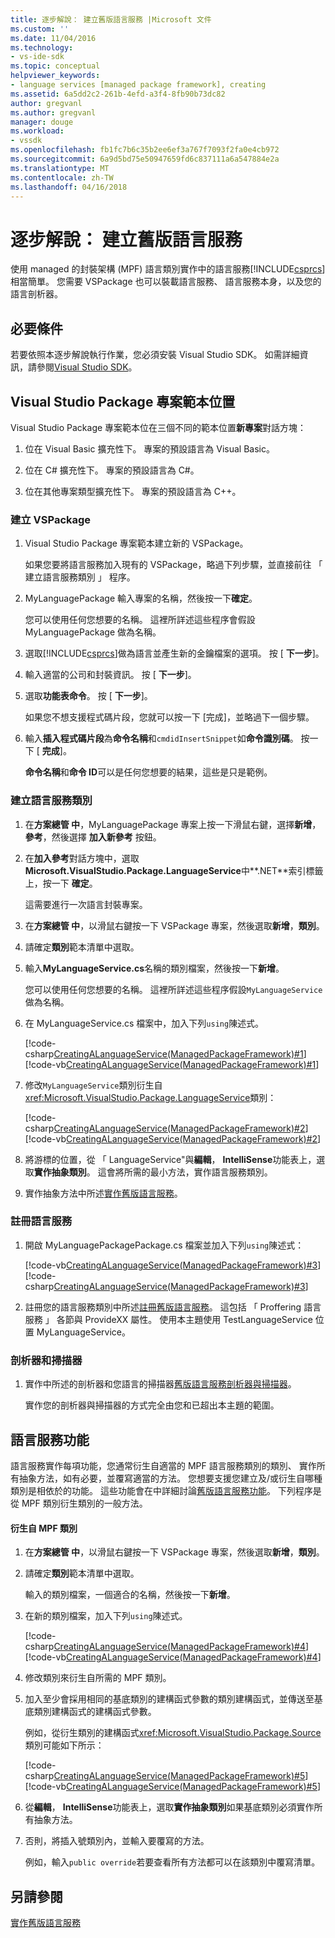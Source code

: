 ```yaml
---
title: 逐步解說： 建立舊版語言服務 |Microsoft 文件
ms.custom: ''
ms.date: 11/04/2016
ms.technology:
- vs-ide-sdk
ms.topic: conceptual
helpviewer_keywords:
- language services [managed package framework], creating
ms.assetid: 6a5dd2c2-261b-4efd-a3f4-8fb90b73dc82
author: gregvanl
ms.author: gregvanl
manager: douge
ms.workload:
- vssdk
ms.openlocfilehash: fb1fc7b6c35b2ee6ef3a767f7093f2fa0e4cb972
ms.sourcegitcommit: 6a9d5bd75e50947659fd6c837111a6a547884e2a
ms.translationtype: MT
ms.contentlocale: zh-TW
ms.lasthandoff: 04/16/2018
---
```

# <a name="walkthrough-creating-a-legacy-language-service"></a>逐步解說： 建立舊版語言服務
使用 managed 的封裝架構 (MPF) 語言類別實作中的語言服務[!INCLUDE[csprcs](../../data-tools/includes/csprcs_md.md)]相當簡單。 您需要 VSPackage 也可以裝載語言服務、 語言服務本身，以及您的語言剖析器。  
  
## <a name="prerequisites"></a>必要條件  
 若要依照本逐步解說執行作業，您必須安裝 Visual Studio SDK。 如需詳細資訊，請參閱[Visual Studio SDK](../../extensibility/visual-studio-sdk.md)。  
  
## <a name="locations-for-the-visual-studio-package-project-template"></a>Visual Studio Package 專案範本位置  
 Visual Studio Package 專案範本位在三個不同的範本位置**新專案**對話方塊：  
  
1.  位在 Visual Basic 擴充性下。 專案的預設語言為 Visual Basic。  
  
2.  位在 C# 擴充性下。 專案的預設語言為 C#。  
  
3.  位在其他專案類型擴充性下。 專案的預設語言為 C++。  
  
### <a name="create-a-vspackage"></a>建立 VSPackage  
  
1.  Visual Studio Package 專案範本建立新的 VSPackage。  
  
     如果您要將語言服務加入現有的 VSPackage，略過下列步驟，並直接前往 「 建立語言服務類別 」 程序。  
  
2.  MyLanguagePackage 輸入專案的名稱，然後按一下**確定**。  
  
     您可以使用任何您想要的名稱。 這裡所詳述這些程序會假設 MyLanguagePackage 做為名稱。  
  
3.  選取[!INCLUDE[csprcs](../../data-tools/includes/csprcs_md.md)]做為語言並產生新的金鑰檔案的選項。 按 [ **下一步**]。  
  
4.  輸入適當的公司和封裝資訊。 按 [ **下一步**]。  
  
5.  選取**功能表命令**。 按 [ **下一步**]。  
  
     如果您不想支援程式碼片段，您就可以按一下 [完成]，並略過下一個步驟。  
  
6.  輸入**插入程式碼片段**為**命令名稱**和`cmdidInsertSnippet`如**命令識別碼**。 按一下 [ **完成**]。  
  
     **命令名稱**和**命令 ID**可以是任何您想要的結果，這些是只是範例。  
  
### <a name="create-the-language-service-class"></a>建立語言服務類別  
  
1.  在**方案總管 中**，MyLanguagePackage 專案上按一下滑鼠右鍵，選擇**新增**，**參考**，然後選擇 **加入新參考**  按鈕。  
  
2.  在**加入參考**對話方塊中，選取**Microsoft.VisualStudio.Package.LanguageService**中**.NET**索引標籤上，按一下 **確定**。  
  
     這需要進行一次語言封裝專案。  
  
3.  在**方案總管 中**，以滑鼠右鍵按一下 VSPackage 專案，然後選取**新增**，**類別**。  
  
4.  請確定**類別**範本清單中選取。  
  
5.  輸入**MyLanguageService.cs**名稱的類別檔案，然後按一下**新增**。  
  
     您可以使用任何您想要的名稱。 這裡所詳述這些程序假設`MyLanguageService`做為名稱。  
  
6.  在 MyLanguageService.cs 檔案中，加入下列`using`陳述式。  
  
     [!code-csharp[CreatingALanguageService(ManagedPackageFramework)#1](../../extensibility/internals/codesnippet/CSharp/walkthrough-creating-a-legacy-language-service_1.cs)]
     [!code-vb[CreatingALanguageService(ManagedPackageFramework)#1](../../extensibility/internals/codesnippet/VisualBasic/walkthrough-creating-a-legacy-language-service_1.vb)]  
  
7.  修改`MyLanguageService`類別衍生自<xref:Microsoft.VisualStudio.Package.LanguageService>類別：  
  
     [!code-csharp[CreatingALanguageService(ManagedPackageFramework)#2](../../extensibility/internals/codesnippet/CSharp/walkthrough-creating-a-legacy-language-service_2.cs)]
     [!code-vb[CreatingALanguageService(ManagedPackageFramework)#2](../../extensibility/internals/codesnippet/VisualBasic/walkthrough-creating-a-legacy-language-service_2.vb)]  
  
8.  將游標的位置，從 「 LanguageService"與**編輯**， **IntelliSense**功能表上，選取**實作抽象類別**。 這會將所需的最小方法，實作語言服務類別。  
  
9. 實作抽象方法中所述[實作舊版語言服務](../../extensibility/internals/implementing-a-legacy-language-service2.md)。  
  
### <a name="register-the-language-service"></a>註冊語言服務  
  
1.  開啟 MyLanguagePackagePackage.cs 檔案並加入下列`using`陳述式：  
  
     [!code-vb[CreatingALanguageService(ManagedPackageFramework)#3](../../extensibility/internals/codesnippet/VisualBasic/walkthrough-creating-a-legacy-language-service_3.vb)]
     [!code-csharp[CreatingALanguageService(ManagedPackageFramework)#3](../../extensibility/internals/codesnippet/CSharp/walkthrough-creating-a-legacy-language-service_3.cs)]  
  
2.  註冊您的語言服務類別中所述[註冊舊版語言服務](../../extensibility/internals/registering-a-legacy-language-service1.md)。 這包括 「 Proffering 語言服務 」 各節與 ProvideXX 屬性。 使用本主題使用 TestLanguageService 位置 MyLanguageService。  
  
### <a name="the-parser-and-scanner"></a>剖析器和掃描器  
  
1.  實作中所述的剖析器和您語言的掃描器[舊版語言服務剖析器與掃描器](../../extensibility/internals/legacy-language-service-parser-and-scanner.md)。  
  
     實作您的剖析器與掃描器的方式完全由您和已超出本主題的範圍。  
  
## <a name="language-service-features"></a>語言服務功能  
 語言服務實作每項功能，您通常衍生自適當的 MPF 語言服務類別的類別、 實作所有抽象方法，如有必要，並覆寫適當的方法。 您想要支援您建立及/或衍生自哪種類別是相依於的功能。 這些功能會在中詳細討論[舊版語言服務功能](../../extensibility/internals/legacy-language-service-features1.md)。 下列程序是從 MPF 類別衍生類別的一般方法。  
  
#### <a name="deriving-from-an-mpf-class"></a>衍生自 MPF 類別  
  
1.  在**方案總管 中**，以滑鼠右鍵按一下 VSPackage 專案，然後選取**新增**，**類別**。  
  
2.  請確定**類別**範本清單中選取。  
  
     輸入的類別檔案，一個適合的名稱，然後按一下**新增**。  
  
3.  在新的類別檔案，加入下列`using`陳述式。  
  
     [!code-csharp[CreatingALanguageService(ManagedPackageFramework)#4](../../extensibility/internals/codesnippet/CSharp/walkthrough-creating-a-legacy-language-service_4.cs)]
     [!code-vb[CreatingALanguageService(ManagedPackageFramework)#4](../../extensibility/internals/codesnippet/VisualBasic/walkthrough-creating-a-legacy-language-service_4.vb)]  
  
4.  修改類別來衍生自所需的 MPF 類別。  
  
5.  加入至少會採用相同的基底類別的建構函式參數的類別建構函式，並傳送至基底類別建構函式的建構函式參數。  
  
     例如，從衍生類別的建構函式<xref:Microsoft.VisualStudio.Package.Source>類別可能如下所示：  
  
     [!code-csharp[CreatingALanguageService(ManagedPackageFramework)#5](../../extensibility/internals/codesnippet/CSharp/walkthrough-creating-a-legacy-language-service_5.cs)]
     [!code-vb[CreatingALanguageService(ManagedPackageFramework)#5](../../extensibility/internals/codesnippet/VisualBasic/walkthrough-creating-a-legacy-language-service_5.vb)]  
  
6.  從**編輯**， **IntelliSense**功能表上，選取**實作抽象類別**如果基底類別必須實作所有抽象方法。  
  
7.  否則，將插入號類別內，並輸入要覆寫的方法。  
  
     例如，輸入`public override`若要查看所有方法都可以在該類別中覆寫清單。  
  
## <a name="see-also"></a>另請參閱  
 [實作舊版語言服務](../../extensibility/internals/implementing-a-legacy-language-service1.md)